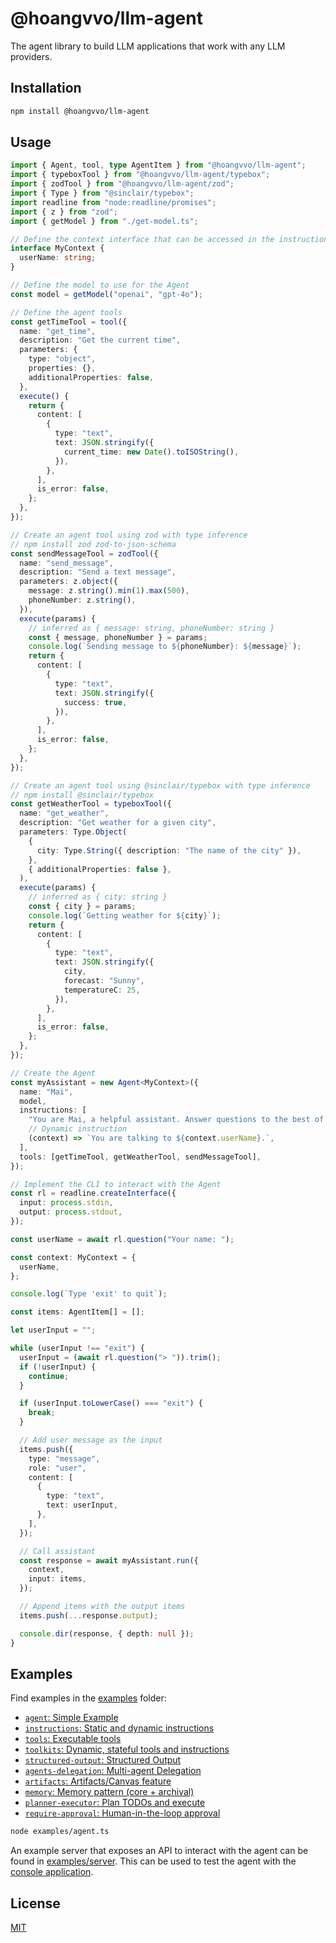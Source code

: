 # @hoangvvo/llm-agent

The agent library to build LLM applications that work with any LLM providers.

## Installation

```bash
npm install @hoangvvo/llm-agent
```

## Usage

```typescript
import { Agent, tool, type AgentItem } from "@hoangvvo/llm-agent";
import { typeboxTool } from "@hoangvvo/llm-agent/typebox";
import { zodTool } from "@hoangvvo/llm-agent/zod";
import { Type } from "@sinclair/typebox";
import readline from "node:readline/promises";
import { z } from "zod";
import { getModel } from "./get-model.ts";

// Define the context interface that can be accessed in the instructions and tools
interface MyContext {
  userName: string;
}

// Define the model to use for the Agent
const model = getModel("openai", "gpt-4o");

// Define the agent tools
const getTimeTool = tool({
  name: "get_time",
  description: "Get the current time",
  parameters: {
    type: "object",
    properties: {},
    additionalProperties: false,
  },
  execute() {
    return {
      content: [
        {
          type: "text",
          text: JSON.stringify({
            current_time: new Date().toISOString(),
          }),
        },
      ],
      is_error: false,
    };
  },
});

// Create an agent tool using zod with type inference
// npm install zod zod-to-json-schema
const sendMessageTool = zodTool({
  name: "send_message",
  description: "Send a text message",
  parameters: z.object({
    message: z.string().min(1).max(500),
    phoneNumber: z.string(),
  }),
  execute(params) {
    // inferred as { message: string, phoneNumber: string }
    const { message, phoneNumber } = params;
    console.log(`Sending message to ${phoneNumber}: ${message}`);
    return {
      content: [
        {
          type: "text",
          text: JSON.stringify({
            success: true,
          }),
        },
      ],
      is_error: false,
    };
  },
});

// Create an agent tool using @sinclair/typebox with type inference
// npm install @sinclair/typebox
const getWeatherTool = typeboxTool({
  name: "get_weather",
  description: "Get weather for a given city",
  parameters: Type.Object(
    {
      city: Type.String({ description: "The name of the city" }),
    },
    { additionalProperties: false },
  ),
  execute(params) {
    // inferred as { city: string }
    const { city } = params;
    console.log(`Getting weather for ${city}`);
    return {
      content: [
        {
          type: "text",
          text: JSON.stringify({
            city,
            forecast: "Sunny",
            temperatureC: 25,
          }),
        },
      ],
      is_error: false,
    };
  },
});

// Create the Agent
const myAssistant = new Agent<MyContext>({
  name: "Mai",
  model,
  instructions: [
    "You are Mai, a helpful assistant. Answer questions to the best of your ability.",
    // Dynamic instruction
    (context) => `You are talking to ${context.userName}.`,
  ],
  tools: [getTimeTool, getWeatherTool, sendMessageTool],
});

// Implement the CLI to interact with the Agent
const rl = readline.createInterface({
  input: process.stdin,
  output: process.stdout,
});

const userName = await rl.question("Your name: ");

const context: MyContext = {
  userName,
};

console.log(`Type 'exit' to quit`);

const items: AgentItem[] = [];

let userInput = "";

while (userInput !== "exit") {
  userInput = (await rl.question("> ")).trim();
  if (!userInput) {
    continue;
  }

  if (userInput.toLowerCase() === "exit") {
    break;
  }

  // Add user message as the input
  items.push({
    type: "message",
    role: "user",
    content: [
      {
        type: "text",
        text: userInput,
      },
    ],
  });

  // Call assistant
  const response = await myAssistant.run({
    context,
    input: items,
  });

  // Append items with the output items
  items.push(...response.output);

  console.dir(response, { depth: null });
}
```

## Examples

Find examples in the [examples](./examples/) folder:

- [`agent`: Simple Example](./examples/agent.ts)
- [`instructions`: Static and dynamic instructions](./examples/instructions.ts)
- [`tools`: Executable tools](./examples/tools.ts)
- [`toolkits`: Dynamic, stateful tools and instructions](./examples/toolkits.ts)
- [`structured-output`: Structured Output](./examples/structured-output.ts)
- [`agents-delegation`: Multi-agent Delegation](./examples/agents-delegation.ts)
- [`artifacts`: Artifacts/Canvas feature](./examples/artifacts.ts)
- [`memory`: Memory pattern (core + archival)](./examples/memory.ts)
- [`planner-executor`: Plan TODOs and execute](./examples/planner-executor.ts)
- [`require-approval`: Human-in-the-loop approval](./examples/require-approval.ts)

```bash
node examples/agent.ts
```

An example server that exposes an API to interact with the agent can be found in [examples/server](./examples/server). This can be used to test the agent with the [console application](../website).

## License

[MIT](https://github.com/hoangvvo/llm-sdk/blob/main/LICENSE)
